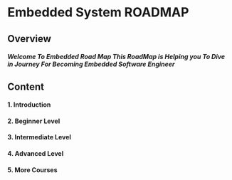 # Embedded System ROADMAP

## Overview
##### Welcome To Embedded Road Map This RoadMap is Helping you To Dive in Journey For Becoming Embedded Software Engineer

## Content
#### 1. Introduction
#### 2. Beginner Level
#### 3. Intermediate Level
#### 4. Advanced Level
#### 5. More Courses


